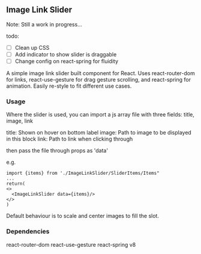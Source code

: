 ## Image Link Slider

Note: Still a work in progress...

todo:
- [ ] Clean up CSS
- [ ] Add indicator to show slider is draggable
- [ ] Change config on react-spring for fluidity

A simple image link slider built component for React. Uses react-router-dom for links, react-use-gesture for drag gesture scrolling, and react-spring for animation. Easily re-style to fit different use cases.

### Usage
Where the slider is used, you can import a js array file with three fields: title, image, link

title: Shown on hover on bottom label
image: Path to image to be displayed in this block
link: Path to link when clicking through

then pass the file through props as 'data'

e.g.

```
import {items} from './ImageLinkSlider/SliderItems/Items"
...
return(
<>
  <ImageLinkSlider data={items}/>
</>
)
```

Default behaviour is to scale and center images to fill the slot.

### Dependencies
react-router-dom
react-use-gesture
react-spring v8